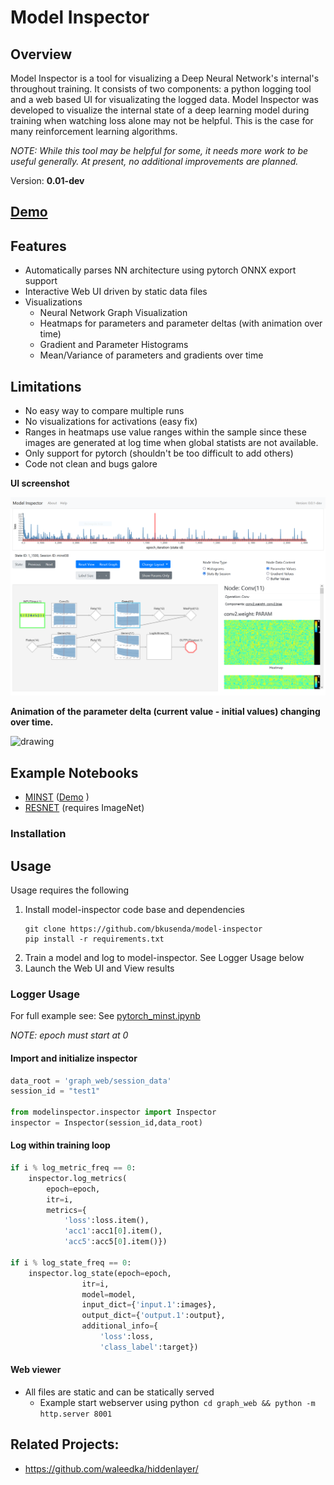 # Model Inspector

## Overview
Model Inspector is a tool for visualizing a Deep Neural Network's internal's throughout training.  It consists of two components: a python logging tool and a web based UI for visualizating the logged data. Model Inspector was developed to visualize the internal state of a deep learning model during training when watching loss alone may not be helpful.  This is the case for many reinforcement learning algorithms.

*NOTE: While this tool may be helpful for some, it needs more work to be useful generally. At present, no additional improvements are planned.*

Version: **0.01-dev**

## [Demo](http://bkusenda.github.io/mi/model_inspector.html?session_id=minst1) ##

## Features
* Automatically parses NN architecture using pytorch ONNX export support
* Interactive Web UI driven by static data files
* Visualizations
    * Neural Network Graph Visualization
    * Heatmaps for parameters and parameter deltas (with animation over time)
    * Gradient and Parameter Histograms
    * Mean/Variance of parameters and gradients over time
    

## Limitations
* No easy way to compare multiple runs
* No visualizations for activations (easy fix)
* Ranges in heatmaps use value ranges within the sample since these images are generated at log time when global statists are not available.
* Only support for pytorch (shouldn't be too difficult to add others)
* Code not clean and bugs galore





**UI screenshot**

<img src="docs/mi_screen1.png" alt="drawing" style="width:800px;"/>


**Animation of the parameter delta (current value - initial values) changing over time.**

<img src="docs/networkani.gif" alt="drawing" style="width:600px;"/>



## Example Notebooks
* [MINST](pytorch_minst.ipynb) ([Demo](http://bkusenda.github.io/mi/model_inspector.html?session_id=minst1) )
* [RESNET](pytorch_minst.ipynb) (requires ImageNet)

### Installation

## Usage

Usage requires the following
1. Install model-inspector code base and dependencies
    ```
    git clone https://github.com/bkusenda/model-inspector
    pip install -r requirements.txt
    ```
1. Train a model and log to model-inspector. See Logger Usage below
1. Launch the Web UI and View results

### Logger Usage

For full example see: See  [pytorch_minst.ipynb](pytorch_minst.ipynb)

*NOTE: epoch must start at 0*

#### Import and initialize inspector

```python
data_root = 'graph_web/session_data'
session_id = "test1"

from modelinspector.inspector import Inspector
inspector = Inspector(session_id,data_root)
```

#### Log within training loop

```python
if i % log_metric_freq == 0:
    inspector.log_metrics(
        epoch=epoch,
        itr=i, 
        metrics={
            'loss':loss.item(),
            'acc1':acc1[0].item(),
            'acc5':acc5[0].item()})

if i % log_state_freq == 0:
    inspector.log_state(epoch=epoch,
                itr=i, 
                model=model,
                input_dict={'input.1':images},
                output_dict={'output.1':output},
                additional_info={
                    'loss':loss,
                    'class_label':target})
```
#### Web viewer

- All files are static and can be statically served
    - Example start webserver using python``` cd graph_web && python -m http.server 8001```

## Related Projects:
* https://github.com/waleedka/hiddenlayer/
